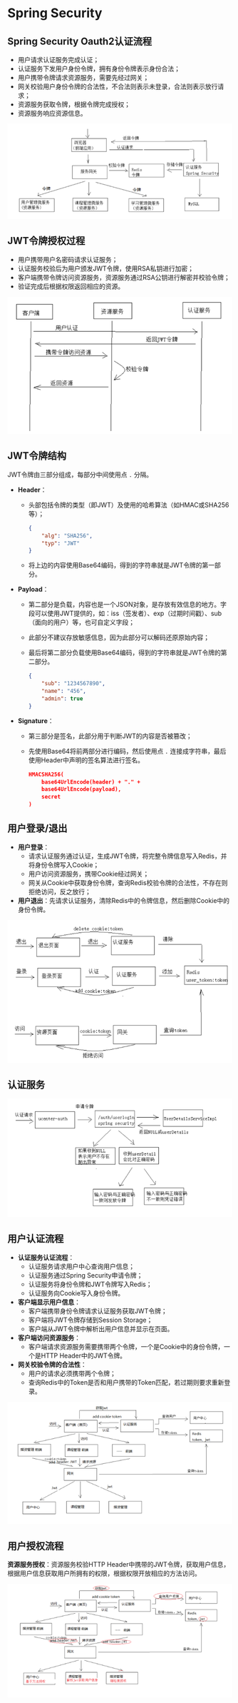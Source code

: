 # Spring Security

## Spring Security Oauth2认证流程

* 用户请求认证服务完成认证；
* 认证服务下发用户身份令牌，拥有身份令牌表示身份合法；
* 用户携带令牌请求资源服务，需要先经过网关；
* 网关校验用户身份令牌的合法性，不合法则表示未登录，合法则表示放行请求；
* 资源服务获取令牌，根据令牌完成授权；
* 资源服务响应资源信息。

![image-20200410114530410](assets/image-20200410114530410.png)



## JWT令牌授权过程

* 用户携带用户名密码请求认证服务；
* 认证服务校验后为用户颁发JWT令牌，使用RSA私钥进行加密；
* 客户端携带令牌访问资源服务，资源服务通过RSA公钥进行解密并校验令牌；
* 验证完成后根据权限返回相应的资源。

![image-20200410120042191](assets/image-20200410120042191.png)



## JWT令牌结构

JWT令牌由三部分组成，每部分中间使用点 `.` 分隔。

* **Header**：

  * 头部包括令牌的类型（即JWT）及使用的哈希算法（如HMAC或SHA256等）；  

    ```json
    {
    	"alg": "SHA256",
    	"typ": "JWT"
    }
    ```

  * 将上边的内容使用Base64编码，得到的字符串就是JWT令牌的第一部分。

* **Payload**：

  * 第二部分是负载，内容也是一个JSON对象，是存放有效信息的地方。字段可以使用JWT提供的，如：iss（签发者）、exp（过期时间戳）、sub（面向的用户）等，也可自定义字段；

  * 此部分不建议存放敏感信息，因为此部分可以解码还原原始内容；

  * 最后将第二部分负载使用Base64编码，得到的字符串就是JWT令牌的第二部分。

    ```json
    {
        "sub": "1234567890",
        "name": "456",
        "admin": true
    }
    ```

* **Signature**：

  * 第三部分是签名，此部分用于判断JWT的内容是否被篡改；

  * 先使用Base64将前两部分进行编码，然后使用点 `.` 连接成字符串，最后使用Header中声明的签名算法进行签名。

    ```json
    HMACSHA256(
    	base64UrlEncode(header) + "." +
    	base64UrlEncode(payload),
    	secret
    )
    ```



## 用户登录/退出

* **用户登录**：
  * 请求认证服务通过认证，生成JWT令牌，将完整令牌信息写入Redis，并将身份令牌写入Cookie；
  * 用户访问资源服务，携带Cookie经过网关；
  * 网关从Cookie中获取身份令牌，查询Redis校验令牌的合法性，不存在则拒绝访问，反之放行；
* **用户退出**：先请求认证服务，清除Redis中的令牌信息，然后删除Cookie中的身份令牌。

![image-20200410121207871](assets/image-20200410121207871.png)



## 认证服务

![image-20200410125103516](assets/image-20200410125103516.png)



## 用户认证流程

* **认证服务认证流程**：
  * 认证服务请求用户中心查询用户信息；
  * 认证服务通过Spring Security申请令牌；
  * 认证服务将身份令牌和JWT令牌写入Redis；
  * 认证服务向Cookie写入身份令牌。
* **客户端显示用户信息**：
  * 客户端携带身份令牌请求认证服务获取JWT令牌；
  * 客户端将JWT令牌存储到Session Storage；
  * 客户端从JWT令牌中解析出用户信息并显示在页面。
* **客户端访问资源服务**：
  * 客户端请求资源服务需要携带两个令牌，一个是Cookie中的身份令牌，一个是HTTP Header中的JWT令牌。
* **网关校验令牌的合法性**：
  * 用户的请求必须携带两个令牌；
  * 查询Redis中的Token是否和用户携带的Token匹配，若过期则要求重新登录。

![image-20200410125421435](assets/image-20200410125421435.png)


## 用户授权流程

**资源服务授权**：资源服务校验HTTP Header中携带的JWT令牌，获取用户信息，根据用户信息获取用户所拥有的权限，根据权限开放相应的方法访问。

![image-20200410130637631](assets/image-20200410130637631.png)
